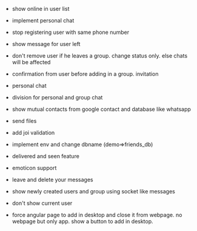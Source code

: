 * show online in user list
* implement personal chat
* stop registering user with same phone number
* show message for user left

* don't remove user if he leaves a group. change status only. else chats will be affected
* confirmation from user before adding in a group. invitation
* personal chat
* division for personal and group chat
* show mutual contacts from google contact and database like whatsapp
* send files

* add joi validation
* implement env and change dbname (demo=>friends_db)
* delivered and seen feature
* emoticon support

* leave and delete your messages

* show newly created users and group using socket like messages

* don't show current user

* force angular page to add in desktop and close it from webpage. no webpage but only app. show a button to add in desktop.